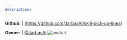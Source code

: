 ```yaml
---
description: 
---
```



**Github:** | (https://github.com/JarbasAl/skill-pick-up-lines)

**Owner:** | [@JarbasAl](https://github.com/JarbasAl) ![avatart](https://avatars0.githubusercontent.com/u/33701864?v=4)


